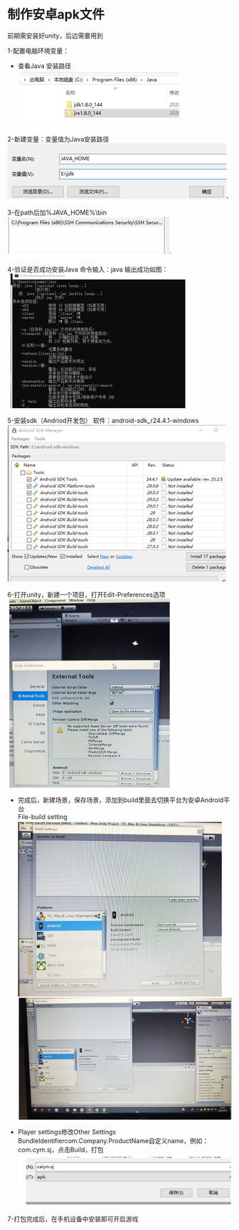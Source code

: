 # 制作安卓apk文件
前期需安装好unity，后边需要用到

1-配置电脑环境变量：<br>
* 查看Java 安装路径<br>
![1](https://github.com/ccyymm/vr-apk/blob/master/1.png)

2-新建变量：变量值为Java安装路径
![2](https://github.com/ccyymm/vr-apk/blob/master/2.png)

3-在path后加%JAVA_HOME%\bin<br>
![3](https://github.com/ccyymm/vr-apk/blob/master/3.png)

4-验证是否成功安装Java
命令输入：java
输出成功如图：
![4](https://github.com/ccyymm/vr-apk/blob/master/4.png)

5-安装sdk（Andriod开发包）
软件：android-sdk_r24.4.1-windows
![5](https://github.com/ccyymm/vr-apk/blob/master/5.png)

6-打开unity，新建一个项目，打开Edit-Preferences选项
![6](https://github.com/ccyymm/vr-apk/blob/master/6.png)

* 完成后，新建场景，保存场景，添加到build里面去切换平台为安卓Android平台<br>
File-build setting <br>
![7](https://github.com/ccyymm/vr-apk/blob/master/7.png)
![8](https://github.com/ccyymm/vr-apk/blob/master/8.png)

* Player settings修改Other Settings <br>
BundleIdentifiercom.Company.ProductName自定义name，例如：com.cym.sj，点击Build，打包<br>
![10](https://github.com/ccyymm/vr-apk/blob/master/9.png)

7-打包完成后，在手机设备中安装即可开启游戏

